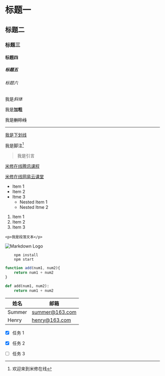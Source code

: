 <!-- 标题 -->

# 标题一

## 标题二

### 标题三

#### 标题四

##### 标题五

###### 标题六

<!-- 斜体 -->

我是*斜体*

<!-- 加粗 -->

我是**加粗**

<!-- 删除线 -->

我是~~删除线~~

<!-- 分割线 -->

---

<!-- 下划线 -->

<u>我是下划线</u>

<!-- 脚注 -->

我是脚注[^1]

[^1]: 欢迎来到米修在线

<!-- 引言 -->

> 我是引言

<!-- 链接 -->

[米修在线腾讯课程](https://imissu.ke.qq.com/#category=-1&tab=1)

[米修在线网易云课堂](http://study.163.com/u/masterwu)

<!-- 无序列表 -->

- Item 1
- Item 2
- Itme 3
  - Nested Item 1
  - Nested Itme 2

<!-- 有序列表 -->

1. Item 1
2. Item 2
3. Item 3

<!-- 代码 -->

`<p>我是段落文本</p>`

<!-- 图片 -->

![Markdown Logo](https://markdown-here.com/img/icon256.png)

<!-- github Markdown -->

<!-- 代码块 -->

```
    npm install
    npm start
```

```Javascript
function add(num1, num2){
    return num1 + num2
}
```

```python
def add(num1, num2):
    return num1 + num2
```

<!-- 表格 -->

| 姓名   | 邮箱           |
| ------ | -------------- |
| Summer | summer@163.com |
| Henry  | henry@163.com  |

<!-- 任务列表 -->

- [x] 任务 1

- [x] 任务 2

- [ ] 任务 3
